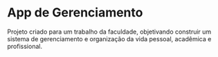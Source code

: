 # App de Gerenciamento
Projeto criado para um trabalho da faculdade, objetivando construir um sistema de gerenciamento e organização da vida pessoal, acadêmica e profissional.
